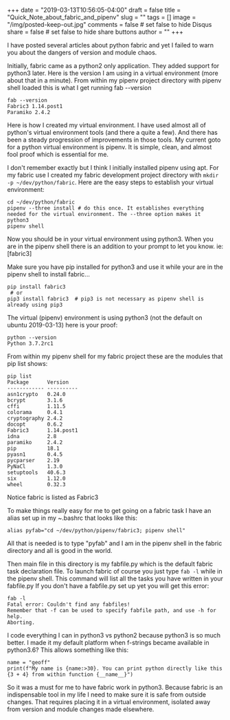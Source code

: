 +++
date = "2019-03-13T10:56:05-04:00"
draft = false
title = "Quick_Note_about_fabric_and_pipenv"
slug = ""
tags = []
image = "/img/posted-keep-out.jpg"
comments = false	# set false to hide Disqus
share = false	# set false to hide share buttons
author = ""
+++


I have posted several articles about python fabric and yet I failed to warn you about the dangers of
version and module chaos.

Initially, fabric came as a python2 only application. They added support for python3 later. Here is the version
I am using in a virtual environment (more about that in a minute). From within my pipenv project directory with pipenv shell loaded
this is what I get running fab --version

```
fab --version
Fabric3 1.14.post1
Paramiko 2.4.2
```
Here is how I created my virtual environment. I have used almost all of python's virtual environment tools (and there a quite a few).
And there has been a steady progression of improvements in those tools. My current goto for a python virtual environment is pipenv.
It is simple, clean, and almost fool proof which is essential for me. 

<!--more-->

I don't remember exactly but I think I initially installed pipenv using apt. For my fabric use I created my fabric development project
directory with `mkdir -p ~/dev/python/fabric`. Here are the easy steps to establish your virtual environment:
```
cd ~/dev/python/fabric
pipenv --three install # do this once. It establishes everything needed for the virtual environment. The --three option makes it python3
pipenv shell
```
Now you should be in your virtual environment using python3. When you are in the pipenv shell there is an addition to your prompt to let you
know. ie: [fabric3]

Make sure you have pip installed for python3 and use it while your are in the pipenv shell to install fabric...
```
pip install fabric3
 # or
pip3 install fabric3  # pip3 is not necessary as pipenv shell is already using pip3
```

The virtual (pipenv) environment is using python3 (not the default on ubuntu 2019-03-13) here is your proof:
```
python --version
Python 3.7.2rc1
```

From within my pipenv shell for my fabric project these are the modules that pip list shows:
```
pip list
Package      Version   
------------ ----------
asn1crypto   0.24.0    
bcrypt       3.1.6     
cffi         1.11.5    
colorama     0.4.1     
cryptography 2.4.2     
docopt       0.6.2     
Fabric3      1.14.post1
idna         2.8       
paramiko     2.4.2     
pip          18.1      
pyasn1       0.4.5     
pycparser    2.19      
PyNaCl       1.3.0     
setuptools   40.6.3    
six          1.12.0    
wheel        0.32.3    
```
Notice fabric is listed as Fabric3

To make things really easy for me to get going on a fabric task I have an alias set up in my ~.bashrc that looks like this:
```
alias pyfab="cd ~/dev/python/pipenv/fabric3; pipenv shell"
```

All that is needed is to type "pyfab" and I am in the pipenv shell in the fabric directory and all is good in the world.

Then main file in this directory is my fabfile.py which is the default fabric task declaration file.
To launch fabric of course you just type `fab -l` while in the pipenv shell. This command will list all the tasks you have written in
your fabfile.py If you don't have a fabfile.py set up yet you will get this error:
```
fab -l
Fatal error: Couldn't find any fabfiles!
Remember that -f can be used to specify fabfile path, and use -h for help.
Aborting.
```

I code everything I can in python3 vs python2 because python3 is so much better. I made it my default platform when f-strings
became available in python3.6? This allows something like this:
```
name = "geoff"
print(f"My name is {name:>30}. You can print python directly like this {3 + 4} from within function {__name__}")
```

So it was a must for me to have fabric work in python3. Because fabric is an indispensable tool in my life I need to make sure it is safe
from outside changes. That requires placing it in a virtual environment, isolated away from version and module changes made elsewhere.

